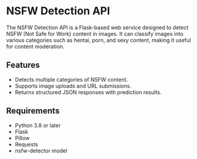 # NSFW Detection API

The NSFW Detection API is a Flask-based web service designed to detect NSFW (Not Safe for Work) content in images. It can classify images into various categories such as hentai, porn, and sexy content, making it useful for content moderation.

## Features
- Detects multiple categories of NSFW content.
- Supports image uploads and URL submissions.
- Returns structured JSON responses with prediction results.

## Requirements
- Python 3.8 or later
- Flask
- Pillow
- Requests
- nsfw-detector model

